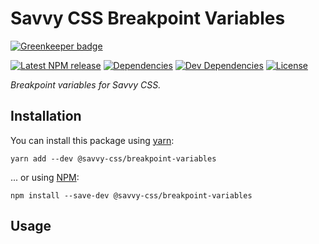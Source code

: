 # Savvy CSS Breakpoint Variables

[![Greenkeeper badge](https://badges.greenkeeper.io/savvy-css/breakpoint-variables.svg)](https://greenkeeper.io/)

[![Latest NPM release][npm-badge]][npm-badge-url]
[![Dependencies][dependencies-badge]][dependencies-badge-url]
[![Dev Dependencies][devDependencies-badge]][devDependencies-badge-url]
[![License][license-badge]][license-badge-url]

_Breakpoint variables for Savvy CSS._

## Installation

You can install this package using [yarn](https://yarnpkg.com/en/docs/install):

```shell
yarn add --dev @savvy-css/breakpoint-variables
```

... or using [NPM](https://docs.npmjs.com/getting-started/installing-node):

```shell
npm install --save-dev @savvy-css/breakpoint-variables
```

## Usage


[npm-badge]: https://img.shields.io/npm/v/@savvy-css/breakpoint-variables.svg
[npm-badge-url]: https://www.npmjs.com/package/@savvy-css/breakpoint-variables
[license-badge]: https://img.shields.io/npm/l/@savvy-css/breakpoint-variables.svg
[license-badge-url]: LICENSE
[dependencies-badge]: https://img.shields.io/david/savvy-css/breakpoint-variables.svg
[dependencies-badge-url]: https://david-dm.org/savvy-css/breakpoint-variables
[devDependencies-badge]: https://img.shields.io/david/dev/savvy-css/breakpoint-variables.svg
[devDependencies-badge-url]: https://david-dm.org/savvy-css/breakpoint-variables#info=devDependencies

